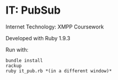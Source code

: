 IT: PubSub
============

Internet Technology: XMPP Coursework

Developed with Ruby 1.9.3

Run with:

    bundle install
    rackup
    ruby it_pub.rb *(in a different window)*
